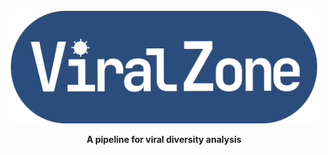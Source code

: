 <br>

<div align="center">

<img src="https://github.com/gabrielvpina/my_images/blob/main/vz_blueBG.png" width="490" height="180">
  
  <p align="center">
    <strong>A pipeline for viral diversity analysis</strong>
  </p>
</div>
